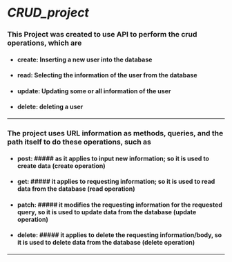 # ___CRUD_project___

### __This Project was created to use API to perform the crud operations, which are__

 * #### create: Inserting a new user into the database
 * #### read: Selecting the information of the user from the database 
 * #### update: Updating some or all information of the user 
 * #### delete: deleting a user 

--------------------------------------------------------------------------------------------------------

### __The project uses URL information as methods, queries, and the path itself to do these operations, such as__

 * #### post: ##### as it applies to input new information; so it is used to create data (create operation)
 * #### get: ##### it applies to requesting information; so it is used to read data from the database (read operation)
 * #### patch: ##### it modifies the requesting information for the requested query, so it is used to update data from the database (update operation)
 * #### delete: ##### it applies to delete the requesting information/body, so it is used to delete data from the database (delete operation)

--------------------------------------------------------------------------------------------------------
